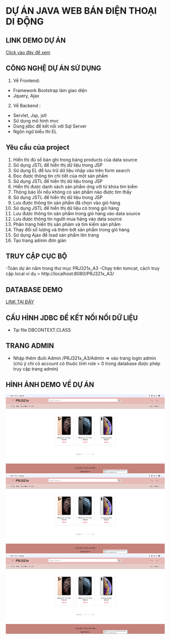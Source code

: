 # DỰ ÁN JAVA WEB BÁN ĐIỆN THOẠI DI ĐỘNG
## LINK DEMO DỰ ÁN
[Click vào đây để xem](https://prj321-sonnb-project.herokuapp.com/)

## CÔNG NGHỆ DỰ ÁN SỬ DỤNG
 1. Về Frontend:
 -  Framework Bootstrap làm giao diện 
 -  Jquery, Ajax 
 2. Về Backend :
- Servlet, Jsp, jstl
- Sử dụng mô hình mvc 
- Dùng jdbc để kết nối với Sql Server
- Ngôn ngữ biểu thi EL

## Yêu cầu của project
1. Hiển thị đủ số bản ghi trong bảng products của data source 
2. Sử dụng JSTL để hiển thị dữ liệu trong JSP
3. Sử dụng EL để lưu trữ dữ liệu nhập vào trên form search
4. Đọc được thông tin chi tiết của một sản phẩm
5. Sử dụng JSTL để hiển thị dữ liệu trong JSP
6. Hiển thị được danh sách sản phẩm ứng với từ khóa tìm kiếm
7. Thông báo lỗi nếu không có sản phẩm nào được tìm thấy
8. Sử dụng JSTL để hiển thị dữ liệu trong JSP
9. Lưu được thông tin sản phẩm đã chọn vào giỏ hàng
10. Sử dụng JSTL để hiển thị dữ liệu có trong giỏ hàng
11. Lưu được thông tin sản phẩm trong giỏ hàng vào data source
12. Lưu được thông tin người mua hàng vào data source
13. Phân trang hiển thị sản phảm và tìm kiếm sản phẩm
14. Thay đổi số lượng và thêm bớt sản phẩm trong giỏ hàng
15. Sử dụng Ajax để load sản phẩm lên trang
16. Tạo trang admin đơn giản

## TRUY CẬP CỤC BỘ
-Toàn dự án nằm trong thư mục PRJ321x_A3
-Chạy trên tomcat, cách truy cập local ví dụ > http://localhost:8080/PRJ321x_A3/

## DATABASE DEMO
[LINK TẠI ĐÂY](https://github.com/sonnb96/PRJ321x_A3_JAVA_WEB/blob/main/ShoppingDB.sql)

## CẤU HÌNH JDBC ĐỂ KẾT NỐI NỐI DỮ LIỆU 
- Tại file DBCONTEXT.CLASS

## TRANG ADMIN
- Nhập thêm đuôi Admin /PRJ321x_A3/Admin => vào trang login admin (chú ý chỉ có account có thuộc tính role = 0 trong database được phép truy cập trang admin)

## HÌNH ẢNH DEMO VỀ DỰ ÁN
![Home](https://github.com/sonnb96/PRJ321x_A3_JAVA_WEB/blob/main/HomeGui.png)
![Detail product](https://github.com/sonnb96/PRJ321x_A3_JAVA_WEB/blob/main/HomeGui.png)
![Order](https://github.com/sonnb96/PRJ321x_A3_JAVA_WEB/blob/main/HomeGui.png)
